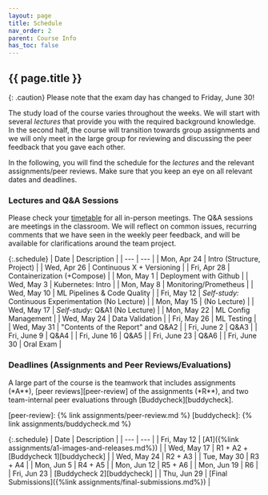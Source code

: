 ```yaml
---
layout: page
title: Schedule
nav_order: 2
parent: Course Info
has_toc: false
---
```


## {{ page.title }}

{: .caution}
Please note that the exam day has changed to Friday, June 30!

The study load of the course varies throughout the weeks.
We will start with several _lectures_ that provide you with the required background knowledge.
In the second half, the course will transition towards group assignments and we will only meet in the large group for reviewing and discussing the peer feedback that you gave each other.

In the following, you will find the schedule for the _lectures_ and the relevant assignments/peer reviews.
Make sure that you keep an eye on all relevant dates and deadlines.

### Lectures and Q&A Sessions

Please check your [timetable](https://mytimetable.tudelft.nl/schedule) for all in-person meetings.
The Q&A sessions are meetings in the classroom.
We will reflect on common issues, recurring comments that we have seen in the weekly peer feedback, and will be available for clarifications around the team project.

{:.schedule}
| Date | Description |
| --- | --- |
| Mon, Apr 24 | Intro (Structure, Project) |
| Wed, Apr 26 | Continuous X + Versioning |
| Fri, Apr 28 | Containerization (+Compose) |
| Mon, May 1 | Deployment with Github |
| Wed, May 3 | Kubernetes: Intro |
| Mon, May 8 | Monitoring/Prometheus |
| Wed, May 10 | ML Pipelines & Code Quality |
| Fri, May 12 | _Self-study:_ Continuous Experimentation (No Lecture) |
| Mon, May 15 | (No Lecture) |
| Wed, May 17 | _Self-study:_ Q&A1 (No Lecture) |
| Mon, May 22 | ML Config Management |
| Wed, May 24 | Data Validation |
| Fri, May 26 | ML Testing |
| Wed, May 31 | "Contents of the Report" and Q&A2 |
| Fri, June 2 | Q&A3 |
| Fri, June 9 | Q&A4 |
| Fri, June 16 | Q&A5 |
| Fri, June 23 | Q&A6 |
| Fri, June 30 | Oral Exam |

### Deadlines (Assignments and Peer Reviews/Evaluations)

A large part of the course is the teamwork that includes assignments (\*A\**), [peer reviews][peer-review] of the assignments (*R\*\*), and two team-internal peer evaluations through [Buddycheck][buddycheck].

[peer-review]: {% link assignments/peer-review.md %}
[buddycheck]: {% link assignments/buddycheck.md %}

{:.schedule}
| Date | Description |
| --- | --- |
| Fri, May 12 | [A1]({%link assignments/a1-images-and-releases.md%}) |
| Wed, May 17 | R1 + A2 + [Buddycheck 1][buddycheck] |
| Wed, May 24 | R2 + A3 |
| Tue, May 30 | R3 + A4 |
| Mon, Jun 5 | R4 + A5 |
| Mon, Jun 12 | R5 + A6 |
| Mon, Jun 19 | R6 |
| Fri, Jun 23 | [Buddycheck 2][buddycheck] |
| Thu, Jun 29 | [Final Submissions]({%link assignments/final-submissions.md%}) |
